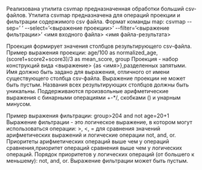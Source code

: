 Реализована утилита csvmap предназначенная обработки больший csv-файлов.
Утилита csvmap предназначена для операций проекции и фильтрации содержимого csv файла. Формат команды map:
csvmap --sep=’ ’ --select=’<выражение проекции>’ --filter=’<выражение фильтрации>’ <имя входного файла> <имя файла-результата>

Проекция формирует значения столбцов результирующего csv-файла.
Пример выражения проекции:
age/100 as normalized_age, (score1+score2+score3)/3 as mean_score, group
Проекция - набор конструкций вида <выражение> {as <имя>},разделенных запятыми. Имя должно быть задано для выражения, отличного от имени существующего столбца csv-файла. Выражение проекции не может быть пустым. Названия всех результирующих столбцов должны быть уникальны. Поддерживаются произвольные арифметические выражения с бинарными операциями +-*/, скобками () и унарным минусом.

Пример выражения фильтрации:
group>204 and not age=20+1
Выражение фильтрации - это логическое выражение, в котором могут использоваться операции: >, <, = для сравнения значений арифметических выражений и логические операции not, and, or. Приоритеты арифметических операций выше чем у операций сравнения,приоритет операций сравнения выше чем у логических операций. Порядок приоритетов у логических операций (от большего к меньшему): not, and, or. Выражение фильтрации может быть пустым.
